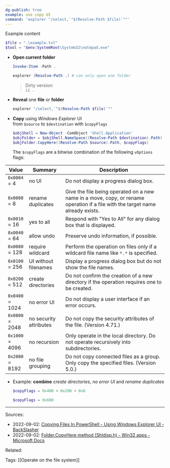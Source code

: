 ```yaml
---
dg-publish: true
example: use copy UI
command: 'explorer "/select,`"$(Resolve-Path $file)`""'
---
```

Example content
```powershell
$file = ".\example.txt"
$tool = "$env:SystemRoot\System32\notepad.exe"
```

- **Open current folder**
    ```powershell
    Invoke-Item -Path .
    ```
    ```powershell
    explorer (Resolve-Path .) # can only open one folder
    ```
    > Dirty version:  
    > `ii .`

- **Reveal** one **file** or **folder**
    ```powershell
    explorer "/select,`"$(Resolve-Path $file)`""
    ```

- **Copy** using _Windows Explorer_ UI  
    from `$source` to `$destination` with `$copyFlags`
	```powershell
	$objShell = New-Object -ComObject 'Shell.Application'    
	$objFolder = $objShell.NameSpace((Resolve-Path $destination).Path)
	$objFolder.CopyHere((Resolve-Path $source).Path, $copyFlags)
	```

    The `$copyFlags` are a bitwise combination of the following `vOptions` flags:

| Value                | Summary                | Description                                                                                                                    |
| -------------------- | ---------------------- | ------------------------------------------------------------------------------------------------------------------------------ |
| `0x0004` <br> = 4    | no UI                  | Do not display a progress dialog box.                                                                                          |
| `0x0008` <br> = 8    | rename duplicates      | Give the file being operated on a new name in a move, copy, or rename operation if a file with the target name already exists. |
| `0x0010` <br> = 16   | yes to all             | Respond with "Yes to All" for any dialog box that is displayed.                                                                |
| `0x0040` <br> = 64   | allow undo             | Preserve undo information, if possible.                                                                                        |
| `0x0080` <br> = 128  | require wildcard       | Perform the operation on files only if a wildcard file name like `*.*` is specified.                                           |
| `0x0100` <br> = 256  | UI without filenames   | Display a progress dialog box but do not show the file names.                                                                  |
| `0x0200` <br> = 512  | create directories     | Do not confirm the creation of a new directory if the operation requires one to be created.                                    |
| `0x0400` <br> = 1024 | no error UI            | Do not display a user interface if an error occurs.                                                                            |
| `0x0800` <br> = 2048 | no security attributes | Do not copy the security attributes of the file. (Version 4.71.)                                                               |
| `0x1000` <br> = 4096 | no recursion           | Only operate in the local directory. Do not operate recursively into subdirectories.                                           |
| `0x2000` <br> = 8192 | no file grouping       | Do not copy connected files as a group. Only copy the specified files. (Version 5.0.)                                          |

- Example: **combine** _create directories_, _no error UI_ and _rename duplicates_
    ```powershell
    $copyFlags = 0x400 + 0x200 + 0x8
    ```
    ```powershell
    $copyFlags = 0x608
    ```


---


Sources:
- 2022-09-02: [Copying Files In PowerShell - Using Windows Explorer UI - BackSlasher](https://blog.backslasher.net/copying-files-in-powershell-using-windows-explorer-ui.html)
- 2022-09-02: [Folder.CopyHere method (Shldisp.h) - Win32 apps - Microsoft Docs](https://docs.microsoft.com/en-us/windows/win32/shell/folder-copyhere)

Related:

Tags:
[[Operate on the file system]]
